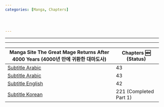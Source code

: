```yaml
---
categories: [Manga, Chapters]




---
```



---
---

|Manga Site The Great Mage Returns After 4000 Years (4000년 만에 귀환한 대마도사) | Chapters :new: (Status)|
|------ | -----|
|[Subtitle Arabic](https://www.azoramanga.com/manga/the-great-mage-returns-after-4000-years/) | 43 |
|[Subtitle Arabic](https://mangalek.com/manga/the-great-mage-returns-after-4000-years/) | 43 |
|[Subtitle English](https://toonily.net/manga/the-great-mage-returns-after-4000-years/) | 42 |
|[Subtitle Korean](https://page.kakao.com/home?seriesId=50621874&page=1) | 221 (Completed Part 1) |


<!-- <div align="center"><b><p> [Subtitle Korean](https://namu.wiki/w/4000%EB%85%84%20%EB%A7%8C%EC%97%90%20%EA%B7%80%ED%99%98%ED%95%9C%20%EB%8C%80%EB%A7%88%EB%8F%84%EC%82%AC) -->







